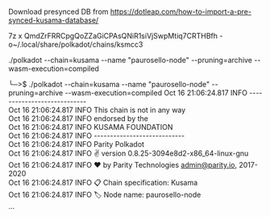 Download presynced DB from https://dotleap.com/how-to-import-a-pre-synced-kusama-database/

7z x QmdZrFRRCpgQoZZaGiCPAsQNiR1siVjSwpMtiq7CRTHBfh -o~/.local/share/polkadot/chains/ksmcc3

./polkadot --chain=kusama --name "paurosello-node" --pruning=archive --wasm-execution=compiled

╰─>$ ./polkadot --chain=kusama --name "paurosello-node" --pruning=archive --wasm-execution=compiled
Oct 16 21:06:24.817  INFO ----------------------------    
Oct 16 21:06:24.817  INFO This chain is not in any way    
Oct 16 21:06:24.817  INFO       endorsed by the           
Oct 16 21:06:24.817  INFO      KUSAMA FOUNDATION          
Oct 16 21:06:24.817  INFO ----------------------------    
Oct 16 21:06:24.817  INFO Parity Polkadot    
Oct 16 21:06:24.817  INFO ✌️  version 0.8.25-3094e8d2-x86_64-linux-gnu    
Oct 16 21:06:24.817  INFO ❤️  by Parity Technologies <admin@parity.io>, 2017-2020    
Oct 16 21:06:24.817  INFO 📋 Chain specification: Kusama    
Oct 16 21:06:24.817  INFO 🏷 Node name: paurosello-node    
...